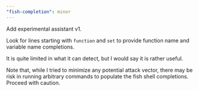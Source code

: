```yaml
---
"fish-completion": minor
---
```


Add experimental assistant v1.

Look for lines starting with `function` and `set` to provide function name and
variable name completions.

It is quite limited in what it can detect, but I would say it is rather useful.

Note that, while I tried to minimize any potential attack vector, there may be
risk in running arbitrary commands to populate the fish shell completions.
Proceed with caution.
